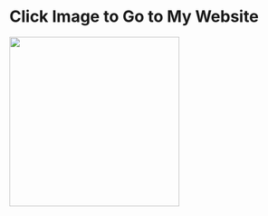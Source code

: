 # Click Image to Go to My Website
[<img src="https://journey-of-elaina.github.io/thumbnail.jpg" width="300"/>](https://journey-of-elaina.github.io/)
